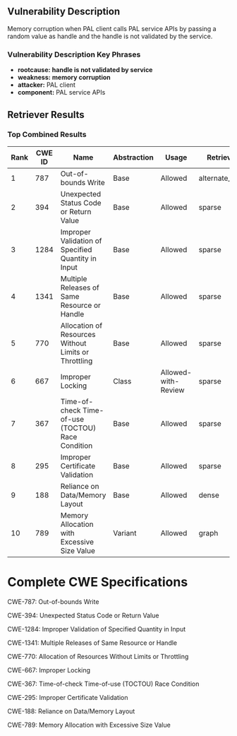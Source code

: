 ## Vulnerability Description
Memory corruption when PAL client calls PAL service APIs by passing a random value as handle and the handle is not validated by the service.

### Vulnerability Description Key Phrases
- **rootcause:** **handle is not validated by service**
- **weakness:** **memory corruption**
- **attacker:** PAL client
- **component:** PAL service APIs

## Retriever Results

### Top Combined Results

| Rank | CWE ID | Name | Abstraction | Usage  | Retrievers | Individual Scores |
|------|--------|------|-------------|-------|------------|-------------------|
| 1 | 787 | Out-of-bounds Write | Base | Allowed | alternate_terms | 1.000 |
| 2 | 394 | Unexpected Status Code or Return Value | Base | Allowed | sparse | 0.192 |
| 3 | 1284 | Improper Validation of Specified Quantity in Input | Base | Allowed | sparse | 0.190 |
| 4 | 1341 | Multiple Releases of Same Resource or Handle | Base | Allowed | sparse | 0.187 |
| 5 | 770 | Allocation of Resources Without Limits or Throttling | Base | Allowed | sparse | 0.186 |
| 6 | 667 | Improper Locking | Class | Allowed-with-Review | sparse | 0.185 |
| 7 | 367 | Time-of-check Time-of-use (TOCTOU) Race Condition | Base | Allowed | sparse | 0.183 |
| 8 | 295 | Improper Certificate Validation | Base | Allowed | sparse | 0.182 |
| 9 | 188 | Reliance on Data/Memory Layout | Base | Allowed | dense | 0.518 |
| 10 | 789 | Memory Allocation with Excessive Size Value | Variant | Allowed | graph | 0.003 |



# Complete CWE Specifications

CWE-787: Out-of-bounds Write

CWE-394: Unexpected Status Code or Return Value

CWE-1284: Improper Validation of Specified Quantity in Input

CWE-1341: Multiple Releases of Same Resource or Handle

CWE-770: Allocation of Resources Without Limits or Throttling

CWE-667: Improper Locking

CWE-367: Time-of-check Time-of-use (TOCTOU) Race Condition

CWE-295: Improper Certificate Validation

CWE-188: Reliance on Data/Memory Layout

CWE-789: Memory Allocation with Excessive Size Value